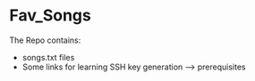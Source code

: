 # Fav_Songs

The Repo contains:

* songs.txt files
* Some links for learning SSH key generation --> prerequisites
